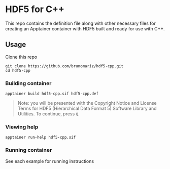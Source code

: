 # HDF5 for C++

This repo contains the definition file along with other necessary files for creating an Apptainer container with HDF5 built and ready for use with C++.

## Usage

Clone this repo

```
git clone https://github.com/brunomariz/hdf5-cpp.git
cd hdf5-cpp
```

### Building container

```
apptainer build hdf5-cpp.sif hdf5-cpp.def
```

> Note: you will be presented with the Copyright Notice and License Terms for HDF5 (Hierarchical Data Format 5) Software Library and Utilities. To continue, press `Q`.

### Viewing help

```
apptainer run-help hdf5-cpp.sif
```

### Running container

See each example for running instructions
